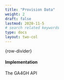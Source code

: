 ```yaml
---
title: "Provision Data"
weight: 2
draft: false
lastmod: 2020-11-5
# search related keywords
type: docs
layout: two-col
---
```


{row-divider}
#### Implementation

The GA4GH API 